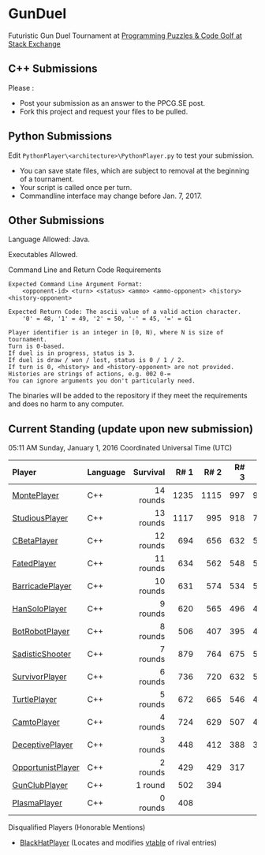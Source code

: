 # GunDuel

Futuristic Gun Duel Tournament at [Programming Puzzles & Code Golf at Stack Exchange][1]

## C++ Submissions

Please :

 - Post your submission as an answer to the PPCG.SE post.
 - Fork this project and request your files to be pulled.

## Python Submissions

Edit `PythonPlayer\<architecture>\PythonPlayer.py` to test your submission.

 - You can save state files, which are subject to removal at the beginning of a tournament.
 - Your script is called once per turn.
 - Commandline interface may change before Jan. 7, 2017.

## Other Submissions

Language Allowed: Java.

Executables Allowed.

Command Line and Return Code Requirements

    Expected Command Line Argument Format:
    	<opponent-id> <turn> <status> <ammo> <ammo-opponent> <history> <history-opponent>

    Expected Return Code: The ascii value of a valid action character.
    	'0' = 48, '1' = 49, '2' = 50, '-' = 45, '=' = 61
    
    Player identifier is an integer in [0, N), where N is size of tournament.
    Turn is 0-based.
    If duel is in progress, status is 3.
    If duel is draw / won / lost, status is 0 / 1 / 2.
    If turn is 0, <history> and <history-opponent> are not provided.
    Histories are strings of actions, e.g. 002 0-=
    You can ignore arguments you don't particularly need.

The binaries will be added to the repository if they meet the requirements and does no harm to any computer.

## Current Standing (update upon new submission)

05:11 AM Sunday, January 1, 2016 Coordinated Universal Time (UTC)

| Player                                   | Language   | Survival  | R#  1 | R#  2 | R#  3 | R#  4 | R#  5 | R#  6 | R#  7 | R#  8 | R#  9 | R# 10 | R# 11 | R# 12 | R# 13 | R# 14 |
|:---------------------------------------- |:---------- | ---------:| -----:| -----:| -----:| -----:| -----:| -----:| -----:| -----:| -----:| -----:| -----:| -----:| -----:| -----:|
| [MontePlayer][16]                        | C++        | 14 rounds |  1235 |  1115 |   997 |   919 |   829 |   740 |   656 |   560 |   469 |   350 |   248 |   196 |   108 |    53 |
| [StudiousPlayer][12]                     | C++        | 13 rounds |  1117 |   995 |   918 |   794 |   742 |   652 |   559 |   463 |   380 |   293 |   214 |   137 |   115 |    47 |
| [CBetaPlayer][15]                        | C++        | 12 rounds |   694 |   656 |   632 |   545 |   478 |   465 |   400 |   341 |   302 |   249 |   200 |   142 |    77 |
| [FatedPlayer][14]                        | C++        | 11 rounds |   634 |   562 |   548 |   505 |   452 |   408 |   372 |   322 |   283 |   232 |   195 |   125 |
| [BarricadePlayer][7]                     | C++        | 10 rounds |   631 |   574 |   534 |   516 |   475 |   425 |   349 |   318 |   233 |   188 |   143 |
| [HanSoloPlayer][18]                      | C++        |  9 rounds |   620 |   565 |   496 |   466 |   397 |   331 |   303 |   267 |   252 |   188 |
| [BotRobotPlayer][8]                      | C++        |  8 rounds |   506 |   407 |   395 |   405 |   361 |   355 |   283 |   292 |   181 |
| [SadisticShooter][10]                    | C++        |  7 rounds |   879 |   764 |   675 |   599 |   511 |   387 |   296 |   237 |
| [SurvivorPlayer][13]                     | C++        |  6 rounds |   736 |   720 |   632 |   504 |   455 |   370 |   265 |
| [TurtlePlayer][6]                        | C++        |  5 rounds |   672 |   665 |   546 |   455 |   347 |   258 |
| [CamtoPlayer][17]                        | C++        |  4 rounds |   724 |   629 |   507 |   427 |   335 |
| [DeceptivePlayer][11]                    | C++        |  3 rounds |   448 |   412 |   388 |   354 |
| [OpportunistPlayer][5]                   | C++        |  2 rounds |   429 |   429 |   317 |
| [GunClubPlayer][4]                       | C++        |  1 round  |   502 |   394 |
| [PlasmaPlayer][9]                        | C++        |  0 rounds |   408 |
Disqualified Players (Honorable Mentions)

 - [BlackHatPlayer][2] (Locates and modifies [vtable][3] of rival entries)

 [1]: http://codegolf.stackexchange.com/q/104896/11933
 [2]: http://codegolf.stackexchange.com/a/105061/11933
 [3]: https://en.wikipedia.org/wiki/Vtable
 [4]: http://codegolf.stackexchange.com/a/104899/11933
 [5]: http://codegolf.stackexchange.com/a/104902/11933
 [6]: http://codegolf.stackexchange.com/a/104905/11933
 [7]: http://codegolf.stackexchange.com/a/104909/11933
 [8]: http://codegolf.stackexchange.com/a/104910/11933
 [9]: http://codegolf.stackexchange.com/a/104933/11933
 [10]: http://codegolf.stackexchange.com/a/104947/11933
 [11]: http://codegolf.stackexchange.com/a/104972/11933
 [12]: http://codegolf.stackexchange.com/a/105066/11933
 [13]: http://codegolf.stackexchange.com/a/105084/11933
 [14]: http://codegolf.stackexchange.com/a/105131/11933
 [15]: http://codegolf.stackexchange.com/a/105154/11933
 [16]: http://codegolf.stackexchange.com/a/105175/11933
 [17]: http://codegolf.stackexchange.com/a/105224/11933
 [18]: http://codegolf.stackexchange.com/a/105263/11933

